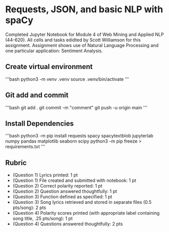 # Requests, JSON, and basic NLP with spaCy

Completed Jupyter Notebook for Module 4 of Web Mining and Applied NLP (44-620). All cells and tasks edidted by Scott Williamson for this assignment. Assignment shows use of Natural Language Processing and one particular application: Sentiment Analysis.

## Create virtual environment
'''bash
python3 -m venv .venv
source .venv/bin/activate
'''

## Git add and commit 
'''bash
git add .
git commit -m "comment"
git push -u origin main
'''

## Install Dependencies
'''bash
python3 -m pip install requests spacy spacytextblob jupyterlab numpy pandas matplotlib seaborn scipy
python3 -m pip freeze > requirements.txt
'''

## Rubric

* (Question 1) Lyrics printed: 1 pt
* (Question 1) File created and submitted with notebook: 1 pt
* (Question 2) Correct polarity reported: 1 pt
* (Question 2) Question answered thoughtfully: 1 pt
* (Question 3) Function defined as specified: 1 pt
* (Question 3) Song lyrics retrieved and stored in separate files (0.5 pts/song): 2 pts
* (Question 4) Polarity scores printed (with appropriate label containing song title, .25 pts/song): 1 pt
* (Question 4) Questions answered thoughtfully: 2 pts
